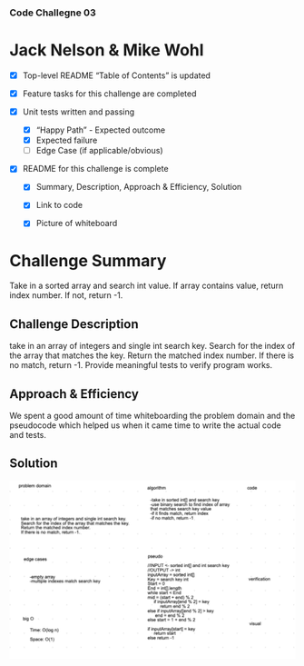 ### Code Challegne 03
# Jack Nelson & Mike Wohl

 - [x] Top-level README “Table of Contents” is updated

 - [x] Feature tasks for this challenge are completed

 - [x] Unit tests written and passing
     - [x] “Happy Path” - Expected outcome
     - [x] Expected failure
     - [ ] Edge Case (if applicable/obvious)

 - [x] README for this challenge is complete
     - [x] Summary, Description, Approach & Efficiency, Solution
     - [x] Link to code
     - [x] Picture of whiteboard

     
# Challenge Summary
Take in a sorted array and search int value. If array contains value, return index number. If not, return -1.

## Challenge Description
take in an array of integers and single int search key.
Search for the index of the array that matches the key.
Return the matched index number.
If there is no match, return -1.
Provide meaningful tests to verify program works.

## Approach & Efficiency
We spent a good amount of time whiteboarding the problem domain and the pseudocode which helped us when it came time to write the actual code and tests.

## Solution
<img src="cc03.png"/>